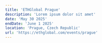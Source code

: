 ```yaml
---
title: 'ETHGlobal Prague'
description: 'Lorem ipsum dolor sit amet'
date: 'May 30 2025'
endDate: 'June 1 2025'
location: 'Prague, Czech Republic'
url: 'https://ethglobal.com/events/prague'
---
```


